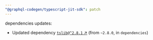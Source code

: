 ```yaml
---
"@graphql-codegen/typescript-jit-sdk": patch
---
```

dependencies updates:
  - Updated dependency [`tslib@^2.8.1` ↗︎](https://www.npmjs.com/package/tslib/v/2.8.1) (from `~2.8.0`, in `dependencies`)
